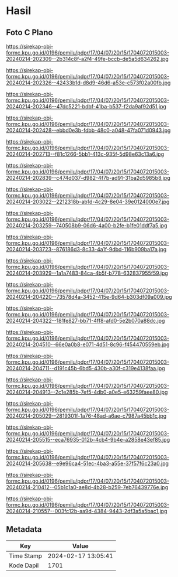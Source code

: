 # Hasil

## Foto C Plano

https://sirekap-obj-formc.kpu.go.id/0196/pemilu/pdpr/17/04/07/20/15/1704072015003-20240214-202309--2b314c8f-a2f4-49fe-bccb-de5a5d634262.jpg

https://sirekap-obj-formc.kpu.go.id/0196/pemilu/pdpr/17/04/07/20/15/1704072015003-20240214-202326--42433b1d-d8d9-46d6-a53e-c573f02a00fb.jpg

https://sirekap-obj-formc.kpu.go.id/0196/pemilu/pdpr/17/04/07/20/15/1704072015003-20240214-202346--47dc5221-bdbf-41ba-b537-f2da9af92d51.jpg

https://sirekap-obj-formc.kpu.go.id/0196/pemilu/pdpr/17/04/07/20/15/1704072015003-20240214-202428--ebbd0e3b-fdbb-48c0-a048-47fa071d0943.jpg

https://sirekap-obj-formc.kpu.go.id/0196/pemilu/pdpr/17/04/07/20/15/1704072015003-20240214-202713--f81c1266-5bb1-413c-935f-5d98e63c13a6.jpg

https://sirekap-obj-formc.kpu.go.id/0196/pemilu/pdpr/17/04/07/20/15/1704072015003-20240214-202839--c474d037-d982-4f7b-ad91-31ba2d5985b8.jpg

https://sirekap-obj-formc.kpu.go.id/0196/pemilu/pdpr/17/04/07/20/15/1704072015003-20240214-203022--2212318b-ab1d-4c29-8e04-39e0124000e7.jpg

https://sirekap-obj-formc.kpu.go.id/0196/pemilu/pdpr/17/04/07/20/15/1704072015003-20240214-203259--740508b9-06d6-4a00-b2fe-b1fe01ddf7a5.jpg

https://sirekap-obj-formc.kpu.go.id/0196/pemilu/pdpr/17/04/07/20/15/1704072015003-20240214-203723--876186d3-8c33-4a1f-9dbd-116b909ba17a.jpg

https://sirekap-obj-formc.kpu.go.id/0196/pemilu/pdpr/17/04/07/20/15/1704072015003-20240214-203929--1a1a7483-84ca-4b5f-b778-632837955f59.jpg

https://sirekap-obj-formc.kpu.go.id/0196/pemilu/pdpr/17/04/07/20/15/1704072015003-20240214-204220--73578d4a-3452-415e-9d64-b303df09a009.jpg

https://sirekap-obj-formc.kpu.go.id/0196/pemilu/pdpr/17/04/07/20/15/1704072015003-20240214-204322--181fe827-bb71-4ff8-afd0-5e2b070a88dc.jpg

https://sirekap-obj-formc.kpu.go.id/0196/pemilu/pdpr/17/04/07/20/15/1704072015003-20240214-204510--66e0a0b8-e071-4d51-8c96-f454470559eb.jpg

https://sirekap-obj-formc.kpu.go.id/0196/pemilu/pdpr/17/04/07/20/15/1704072015003-20240214-204711--d191c45b-6bd5-430b-a30f-c319e4138faa.jpg

https://sirekap-obj-formc.kpu.go.id/0196/pemilu/pdpr/17/04/07/20/15/1704072015003-20240214-204913--2c1e285b-7ef5-4db0-a0e5-e63259faee80.jpg

https://sirekap-obj-formc.kpu.go.id/0196/pemilu/pdpr/17/04/07/20/15/1704072015003-20240214-205029--2819301f-1a76-48ad-a6ae-c7987a45bb1c.jpg

https://sirekap-obj-formc.kpu.go.id/0196/pemilu/pdpr/17/04/07/20/15/1704072015003-20240214-205515--eca76935-012b-4cb4-9b4e-a2858e43ef85.jpg

https://sirekap-obj-formc.kpu.go.id/0196/pemilu/pdpr/17/04/07/20/15/1704072015003-20240214-205638--e9e96ca4-51ec-4ba3-a55e-37f57f6c23a0.jpg

https://sirekap-obj-formc.kpu.go.id/0196/pemilu/pdpr/17/04/07/20/15/1704072015003-20240214-210412--05b1c1a0-ae8d-4b28-b259-7eb76439776e.jpg

https://sirekap-obj-formc.kpu.go.id/0196/pemilu/pdpr/17/04/07/20/15/1704072015003-20240214-210557--003fc12b-aa9d-4384-9443-2df3a5a5bac1.jpg


## Metadata

| Key        | Value               |
| ---------- | ------------------- |
| Time Stamp | 2024-02-17 13:05:41 |
| Kode Dapil | 1701                |



